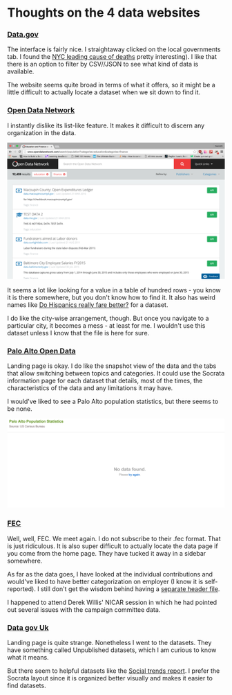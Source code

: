 # Thoughts on the 4 data websites

### [Data.gov](http://www.data.gov)
The interface is fairly nice. I straightaway clicked on the local governments tab. I found the [NYC leading cause of deaths](http://catalog.data.gov/dataset/new-york-city-leading-causes-of-death-ce97f) pretty interesting). I like that there is an option to filter by CSV//JSON to see what kind of data is available.

The website seems quite broad in terms of what it offers, so it might be a little difficult to actually locate a dataset when we sit down to find it.

### [Open Data Network](http://www.opendatanetwork.com/)
I instantly dislike its list-like feature. It makes it difficult to discern any organization in the data. 

![Open Data Network](open-data.png)

It seems a lot like looking for a value in a table of hundred rows - you know it is there somewhere, but you don't know how to find it. It also has weird names like [Do Hispanics really fare better?](http://www.opendatanetwork.com/dataset/bchi.bigcitieshealth.org/8mzj-f3pz) for a dataset. 

I do like the city-wise arrangement, though. But once you navigate to a particular city, it becomes a mess - at least for me. I wouldn't use this dataset unless I know that the file is here for sure.

### [Palo Alto Open Data](http://data.cityofpaloalto.org/home)
Landing page is okay. I do like the snapshot view of the data and the tabs that allow switching between topics and categories. It could use the Socrata information page for each dataset that details, most of the times, the characteristics of the data and any limitations it may have.

I would've liked to see a Palo Alto population statistics, but there seems to be none.

![Palo Alto](palo-alto-1.png)

### [FEC](http://www.fec.gov/data/DataCatalog.do?format=html)
Well, well, FEC. We meet again. I do not subscribe to their .fec format. That is just ridiculous. It is also super difficult to actually locate the data page if you come from the home page. They have tucked it away in a sidebar somewhere.

As far as the data goes, I have looked at the individual contributions and would've liked to have better categorization on employer (I know it is self-reported). I still don't get the wisdom behind having a [separate header file](http://www.fec.gov/finance/disclosure/ftpdet.shtml).

I happened to attend Derek Willis' NICAR session in which he had pointed out several issues with the campaign committee data. 

### [Data gov Uk](https://data.gov.uk/)
Landing page is quite strange. Nonetheless I went to the datasets. They have something called Unpublished datasets, which I am curious to know what it means.

But there seem to helpful datasets like the [Social trends report](https://data.gov.uk/dataset/social_trends). I prefer the Socrata layout since it is organized better visually and makes it easier to find datasets.